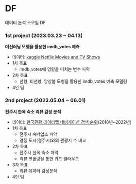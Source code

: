 # DF
데이터 분석 소모임 DF

### 1st project (2023.03.23 ~ 04.13)
**머신러닝 모델을 활용한 imdb_votes 예측**
- 데이터: [kaggle Netflix Movies and TV Shows](https://www.kaggle.com/datasets/dgoenrique/netflix-movies-and-tv-shows)
- 1차 목표
  - imdb_votes에 영향을 미치는 변수 파악
- 2차 목표
  - 선형, 비선형, 앙상블 모형을 활용한 imdb_votes 예측 모델링
- 4인 팀


### 2nd project (2023.05.04 ~ 06.01)
**전주시 한옥 숙소 리뷰 감성 분석**
- 데이터: [한국관광 데이터랩 네비게이션 검색 순위](https://datalab.visitkorea.or.kr/datalab/portal/main/getMainForm.do)(2018년~2022년)
- 1차 목표
  - 전주시 숙박업소 파악
  - 경쟁 도시(경주시)와의 관광지 수 비교
- 2차 목표
  - 전주시 한옥 숙소 파악
  - 리뷰 크롤링을 통한 워드 클라우드
- 3차 목표
  - 리뷰 데이터 감성분석
- 4인 팀
